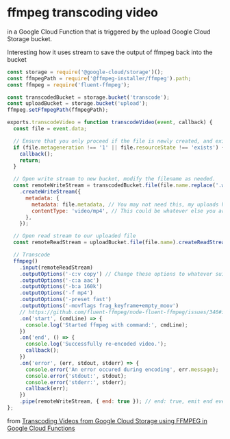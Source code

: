 # ffmpeg transcoding video

in a  Google Cloud Function that is triggered by the upload Google Cloud Storage bucket.

Interesting how it uses stream to save the output of ffmpeg back into the bucket

```javascript
const storage = require('@google-cloud/storage')();
const ffmpegPath = require('@ffmpeg-installer/ffmpeg').path;
const ffmpeg = require('fluent-ffmpeg');

const transcodedBucket = storage.bucket('transcode');
const uploadBucket = storage.bucket('upload');
ffmpeg.setFfmpegPath(ffmpegPath);

exports.transcodeVideo = function transcodeVideo(event, callback) {
  const file = event.data;

  // Ensure that you only proceed if the file is newly created, and exists.
  if (file.metageneration !== '1' || file.resourceState !== 'exists') {
    callback();
    return;
  }

  // Open write stream to new bucket, modify the filename as needed.
  const remoteWriteStream = transcodedBucket.file(file.name.replace('.webm', '.mp4'))
    .createWriteStream({
      metadata: {
        metadata: file.metadata, // You may not need this, my uploads have associated metadata
        contentType: 'video/mp4', // This could be whatever else you are transcoding to
      },
    });

  // Open read stream to our uploaded file
  const remoteReadStream = uploadBucket.file(file.name).createReadStream();

  // Transcode
  ffmpeg()
    .input(remoteReadStream)
    .outputOptions('-c:v copy') // Change these options to whatever suits your needs
    .outputOptions('-c:a aac')
    .outputOptions('-b:a 160k')
    .outputOptions('-f mp4')
    .outputOptions('-preset fast')
    .outputOptions('-movflags frag_keyframe+empty_moov')
    // https://github.com/fluent-ffmpeg/node-fluent-ffmpeg/issues/346#issuecomment-67299526 
    .on('start', (cmdLine) => {
      console.log('Started ffmpeg with command:', cmdLine);
    })
    .on('end', () => {
      console.log('Successfully re-encoded video.');
      callback();
    })
    .on('error', (err, stdout, stderr) => {
      console.error('An error occured during encoding', err.message);
      console.error('stdout:', stdout);
      console.error('stderr:', stderr);
      callback(err);
    })
    .pipe(remoteWriteStream, { end: true }); // end: true, emit end event when readable stream ends
};
```

from [Transcoding Videos from Google Cloud Storage using FFMPEG in Google Cloud Functions](https://kpetrovi.ch/2017/11/02/transcoding-videos-with-ffmpeg-in-google-cloud-functions.html)

